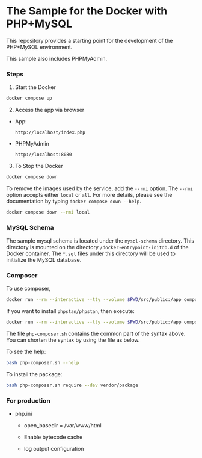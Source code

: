 
# The Sample for the Docker with PHP+MySQL

This repository provides a starting point for the development of the PHP+MySQL environment.

This sample also includes PHPMyAdmin.

### Steps

1. Start the Docker

```bash
docker compose up
```

2. Access the app via browser

- App:

  `http://localhost/index.php`

- PHPMyAdmin

  `http://localhost:8080`


3. To Stop the Docker

```bash
docker compose down
```

To remove the images used by the service, add the `--rmi` option. The `--rmi` option accepts either `local` or `all`. For more details, please see the documentation by typing `docker compose down --help`.

```bash
docker compose down --rmi local
```

### MySQL Schema

The sample mysql schema is located under the `mysql-schema` directory.
This directory is mounted on the directory `/docker-entrypoint-initdb.d` of the Docker container.
The `*.sql` files under this directory will be used to initialize the MySQL database.

### Composer

To use composer,

```bash
docker run --rm --interactive --tty --volume $PWD/src/public:/app composer require --dev verndor/package
```

If you want to install `phpstan/phpstan`, then execute:

```bash
docker run --rm --interactive --tty --volume $PWD/src/public:/app composer require --dev phpstan/phpstan
```

The file `php-composer.sh` contains the common part of the syntax above. You can shorten the syntax by using the file as below.

To see the help:

```bash
bash php-composer.sh --help
```

To install the package:

```bash
bash php-composer.sh require --dev vendor/package
```

### For production

- php.ini

  - open_basedir = /var/www/html

  - Enable bytecode cache

  - log output configuration
